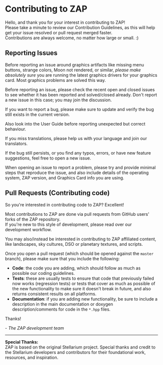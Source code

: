 # Contributing to ZAP

Hello, and thank you for your interest in contributing to ZAP!  
Please take a minute to review our Contribution Guidelines, as this will help get your issue resolved or pull request merged faster.  
Contributions are always welcome, no matter how large or small. :)

## Reporting Issues

Before reporting an issue around graphics artifacts like missing menu buttons, strange colors, Moon not rendered, or similar, *please make absolutely sure* you are running the latest graphics drivers for your graphics card. Most graphics problems are solved this way.

Before reporting an issue, please check the recent open and closed issues to see whether it has been reported and solved/closed already. Don't report a new issue in this case; you may join the discussion.

If you want to report a bug, please make sure to update and verify the bug still exists in the current version.

Also look into the User Guide before reporting unexpected but correct behaviour.

If you miss translations, please help us with your language and join our translators.

If the bug still persists, or you find any typos, errors, or have new feature suggestions, feel free to open a new issue.

When opening an issue to report a problem, please try and provide minimal steps that reproduce the issue, and also include details of the operating system, ZAP version, and Graphics Card info you are using.

## Pull Requests (Contributing code)

So you're interested in contributing code to ZAP? Excellent!

Most contributions to ZAP are done via pull requests from GitHub users' forks of the ZAP repository.  
If you're new to this style of development, please read over our development workflow.

You may also/instead be interested in contributing to ZAP affiliated content, like landscapes, sky cultures, DSO or planetary textures, and scripts.

Once you open a pull request (which should be opened against the `master` branch), please make sure that you include the following:

- **Code**: the code you are adding, which should follow as much as possible our coding guidelines.
- **Tests**: these are usually tests to ensure that code that previously failed now works (regression tests) or tests that cover as much as possible of the new functionality to make sure it doesn't break in future, and also returns consistent results on all platforms.
- **Documentation**: if you are adding new functionality, be sure to include a description in the main documentation or doxygen description/comments for code in the `*.hpp` files.

Thanks!

\- *The ZAP development team*

---

**Special Thanks:**  
ZAP is based on the original Stellarium project. Special thanks and credit to the Stellarium developers and contributors for their foundational work, resources, and inspiration.

